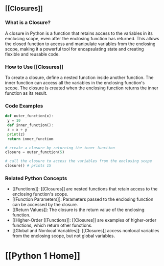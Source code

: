 ## [[Closures]]

### What is a Closure?
A closure in Python is a function that retains access to the variables in its enclosing scope, even after the enclosing function has returned. This allows the closed function to access and manipulate variables from the enclosing scope, making it a powerful tool for encapsulating state and creating flexible and reusable code.

### How to Use [[Closures]]
To create a closure, define a nested function inside another function. The inner function can access all the variables in the enclosing function's scope. The closure is created when the enclosing function returns the inner function as its result.

### Code Examples
```python
def outer_function(x):
 y = 10
 def inner_function():
 z = x + y
 print(z)
 return inner_function

# create a closure by returning the inner function
closure = outer_function(5)

# call the closure to access the variables from the enclosing scope
closure() # prints 15
```

### Related Python Concepts

- [[Functions]]: [[Closures]] are nested functions that retain access to the enclosing function's scope.
- [[Function Parameters]]: Parameters passed to the enclosing function can be accessed by the closure.
- [[Return Values]]: The closure is the return value of the enclosing function.
- [[Higher-Order [[Functions]]: [[Closures]] are examples of higher-order functions, which return other functions.
- [[Global and Nonlocal Variables]]: [[Closures]] access nonlocal variables from the enclosing scope, but not global variables.
# [[Python 1 Home]]